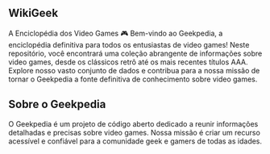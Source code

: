 <h2> WikiGeek </h2>

A Enciclopédia dos Video Games 🎮
Bem-vindo ao Geekpedia, a enciclopédia definitiva para todos os entusiastas de video games! Neste repositório, você encontrará uma coleção abrangente de informações sobre video games, desde os clássicos retrô até os mais recentes títulos AAA. Explore nosso vasto conjunto de dados e contribua para a nossa missão de tornar o Geekpedia a fonte definitiva de conhecimento sobre video games.

<h2> Sobre o Geekpedia </h2>

O Geekpedia é um projeto de código aberto dedicado a reunir informações detalhadas e precisas sobre video games. Nossa missão é criar um recurso acessível e confiável para a comunidade geek e gamers de todas as idades.
